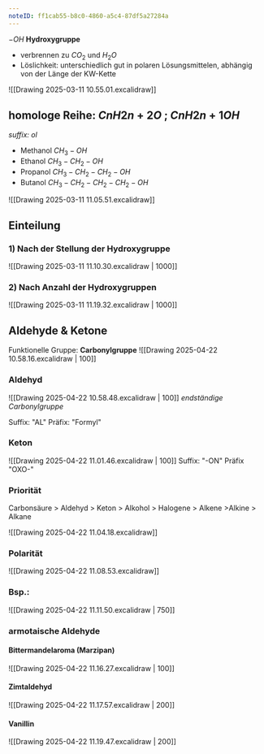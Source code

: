 ```yaml
---
noteID: ff1cab55-b8c0-4860-a5c4-87df5a27284a
---
```

$-OH$   **Hydroxygruppe**

- verbrennen zu $CO_2$ und $H_2 O$
- Löslichkeit: unterschiedlich gut in polaren Lösungsmittelen, abhängig von der Länge der KW-Kette

![[Drawing 2025-03-11 10.55.01.excalidraw]]

## homologe Reihe: $CnH2n+2O$ ; $CnH2n+1OH$
_suffix: ol_

- Methanol $CH_3 - OH$
- Ethanol $CH_3 - CH_2 - OH$
- Propanol $CH_3 - CH_2 - CH_2 - OH$
- Butanol $CH_3 - CH_2 - CH_2 - CH_2 -OH$

![[Drawing 2025-03-11 11.05.51.excalidraw]]


## Einteilung

### 1) Nach der Stellung der Hydroxygruppe

![[Drawing 2025-03-11 11.10.30.excalidraw | 1000]]

### 2) Nach Anzahl der Hydroxygruppen
![[Drawing 2025-03-11 11.19.32.excalidraw | 1000]]

## Aldehyde & Ketone
Funktionelle Gruppe:  **Carbonylgruppe**
![[Drawing 2025-04-22 10.58.16.excalidraw | 100]]
### Aldehyd
![[Drawing 2025-04-22 10.58.48.excalidraw | 100]]
_endständige Carbonylgruppe_

Suffix: "AL"
Präfix: "Formyl"

### Keton
![[Drawing 2025-04-22 11.01.46.excalidraw | 100]]
Suffix: "-ON"
Präfix "OXO-"

### Priorität
Carbonsäure > Aldehyd > Keton > Alkohol > Halogene > Alkene >Alkine > Alkane

![[Drawing 2025-04-22 11.04.18.excalidraw]]


### Polarität
![[Drawing 2025-04-22 11.08.53.excalidraw]]

### Bsp.:
![[Drawing 2025-04-22 11.11.50.excalidraw | 750]]

### armotaische Aldehyde
#### Bittermandelaroma (Marzipan)
![[Drawing 2025-04-22 11.16.27.excalidraw | 100]]

#### Zimtaldehyd
![[Drawing 2025-04-22 11.17.57.excalidraw | 200]]
#### Vanillin
![[Drawing 2025-04-22 11.19.47.excalidraw | 200]]
